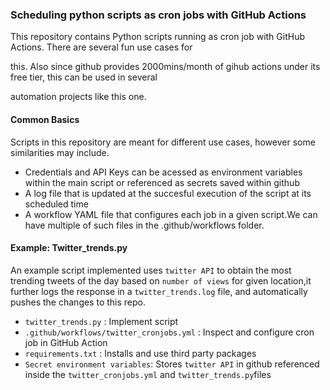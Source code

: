 ### Scheduling python scripts as cron jobs with GitHub Actions


This repository contains Python scripts running as cron job with GitHub Actions. There are several fun use cases for 

this. Also since github provides 2000mins/month of gihub actions under its free tier, this can be used in several 

automation projects like this one.


#### Common Basics
Scripts in this repository are meant for different use cases, however some similarities may include.

* Credentials and API Keys can be acessed as environment variables within the main script or referenced as secrets saved within github
* A log file that is updated at the succesful execution of the script at its scheduled time
* A workflow YAML file that configures each job in a given script.We can have multiple of such files in the .github/workflows folder. 


#### Example: Twitter_trends.py

An example script implemented uses `twitter API` to obtain the most trending tweets of the day based on `number of views` for given location,it further logs the response in a `twitter_trends.log` file, and automatically pushes the changes to this repo.

-  `twitter_trends.py` : Implement script 
- `.github/workflows/twitter_cronjobs.yml` : Inspect and configure cron job in GitHub Action 
-  `requirements.txt` : Installs and use third party packages
- `Secret environment variables`: Stores `twitter API`  in github referenced inside the `twitter_cronjobs.yml` and `twitter_trends.py`files

